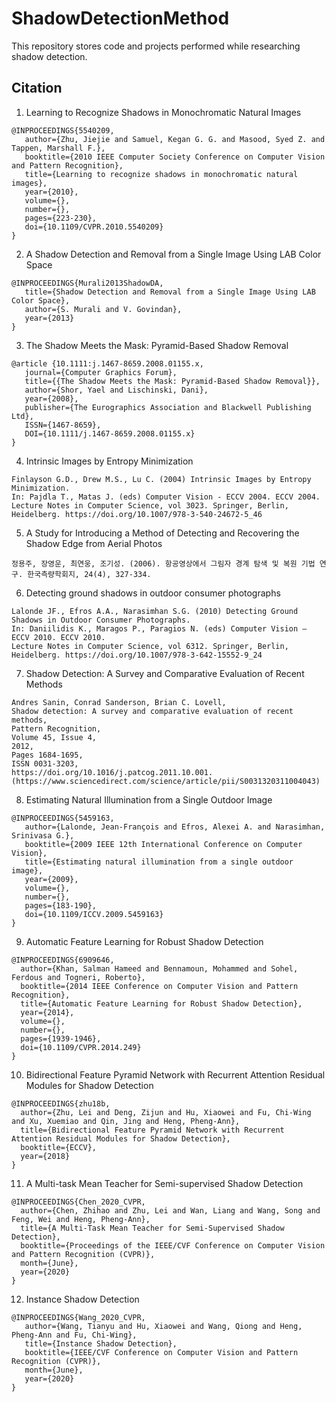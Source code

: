 # ShadowDetectionMethod

This repository stores code and projects performed while researching shadow detection. 

## <a name="Citation"></a> Citation
1. Learning to Recognize Shadows in Monochromatic Natural Images
```
@INPROCEEDINGS{5540209,
   author={Zhu, Jiejie and Samuel, Kegan G. G. and Masood, Syed Z. and Tappen, Marshall F.},
   booktitle={2010 IEEE Computer Society Conference on Computer Vision and Pattern Recognition}, 
   title={Learning to recognize shadows in monochromatic natural images}, 
   year={2010},
   volume={},
   number={},
   pages={223-230},
   doi={10.1109/CVPR.2010.5540209}
}
```
2. A Shadow Detection and Removal from a Single Image Using LAB Color Space
```
@INPROCEEDINGS{Murali2013ShadowDA,
   title={Shadow Detection and Removal from a Single Image Using LAB Color Space},
   author={S. Murali and V. Govindan},
   year={2013}
}
```

3. The Shadow Meets the Mask: Pyramid-Based Shadow Removal
```
@article {10.1111:j.1467-8659.2008.01155.x,
   journal={Computer Graphics Forum},
   title={{The Shadow Meets the Mask: Pyramid-Based Shadow Removal}},
   author={Shor, Yael and Lischinski, Dani},
   year={2008},
   publisher={The Eurographics Association and Blackwell Publishing Ltd},
   ISSN={1467-8659},
   DOI={10.1111/j.1467-8659.2008.01155.x}
}
```

4. Intrinsic Images by Entropy Minimization
```
Finlayson G.D., Drew M.S., Lu C. (2004) Intrinsic Images by Entropy Minimization. 
In: Pajdla T., Matas J. (eds) Computer Vision - ECCV 2004. ECCV 2004. 
Lecture Notes in Computer Science, vol 3023. Springer, Berlin, Heidelberg. https://doi.org/10.1007/978-3-540-24672-5_46
```

5. A Study for Introducing a Method of Detecting and Recovering the Shadow Edge from Aerial Photos
```
정용주, 장영운, 최연웅, 조기성. (2006). 항공영상에서 그림자 경계 탐색 및 복원 기법 연구. 한국측량학회지, 24(4), 327-334.
```

6. Detecting ground shadows in outdoor consumer photographs
```
Lalonde JF., Efros A.A., Narasimhan S.G. (2010) Detecting Ground Shadows in Outdoor Consumer Photographs. 
In: Daniilidis K., Maragos P., Paragios N. (eds) Computer Vision – ECCV 2010. ECCV 2010. 
Lecture Notes in Computer Science, vol 6312. Springer, Berlin, Heidelberg. https://doi.org/10.1007/978-3-642-15552-9_24
```

7. Shadow Detection: A Survey and Comparative Evaluation of Recent Methods
```
Andres Sanin, Conrad Sanderson, Brian C. Lovell,
Shadow detection: A survey and comparative evaluation of recent methods,
Pattern Recognition,
Volume 45, Issue 4,
2012,
Pages 1684-1695,
ISSN 0031-3203,
https://doi.org/10.1016/j.patcog.2011.10.001.
(https://www.sciencedirect.com/science/article/pii/S0031320311004043)
```

8. Estimating Natural Illumination from a Single Outdoor Image
```
@INPROCEEDINGS{5459163,
   author={Lalonde, Jean-François and Efros, Alexei A. and Narasimhan, Srinivasa G.},
   booktitle={2009 IEEE 12th International Conference on Computer Vision}, 
   title={Estimating natural illumination from a single outdoor image}, 
   year={2009},
   volume={},
   number={},
   pages={183-190},
   doi={10.1109/ICCV.2009.5459163}
}
 ```
 
 9. Automatic Feature Learning for Robust Shadow Detection
 ```
 @INPROCEEDINGS{6909646,
   author={Khan, Salman Hameed and Bennamoun, Mohammed and Sohel, Ferdous and Togneri, Roberto},
   booktitle={2014 IEEE Conference on Computer Vision and Pattern Recognition}, 
   title={Automatic Feature Learning for Robust Shadow Detection}, 
   year={2014},
   volume={},
   number={},
   pages={1939-1946},
   doi={10.1109/CVPR.2014.249}
}
 ```
 
 10. Bidirectional Feature Pyramid Network with Recurrent Attention Residual Modules for Shadow Detection
 ```
 @INPROCEEDINGS{zhu18b,   
   author={Zhu, Lei and Deng, Zijun and Hu, Xiaowei and Fu, Chi-Wing and Xu, Xuemiao and Qin, Jing and Heng, Pheng-Ann},    
   title={Bidirectional Feature Pyramid Network with Recurrent Attention Residual Modules for Shadow Detection},    
   booktitle={ECCV},    
   year={2018}
 }
 ```
 
 11. A Multi-task Mean Teacher for Semi-supervised Shadow Detection
 ```
 @INPROCEEDINGS{Chen_2020_CVPR,
   author={Chen, Zhihao and Zhu, Lei and Wan, Liang and Wang, Song and Feng, Wei and Heng, Pheng-Ann},
   title={A Multi-Task Mean Teacher for Semi-Supervised Shadow Detection},
   booktitle={Proceedings of the IEEE/CVF Conference on Computer Vision and Pattern Recognition (CVPR)},
   month={June},
   year={2020}
}
```

12. Instance Shadow Detection
```
@INPROCEEDINGS{Wang_2020_CVPR,
   author={Wang, Tianyu and Hu, Xiaowei and Wang, Qiong and Heng, Pheng-Ann and Fu, Chi-Wing},
   title={Instance Shadow Detection},
   booktitle={IEEE/CVF Conference on Computer Vision and Pattern Recognition (CVPR)},
   month={June},
   year={2020}
}
```
